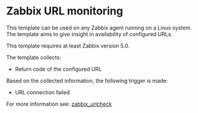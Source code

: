 # Zabbix URL monitoring

This template can be used on any Zabbix agent running on a Linux system. The
template aims to give insight in availability of configured URLs.

This template requires at least Zabbix version 5.0.

The template collects:
* Return code of the configured URL

Based on the collected information, the following trigger is made:

* URL connection failed

For more information see:
[zabbix_urlcheck](ZABBIX_URLCHECK.md)
